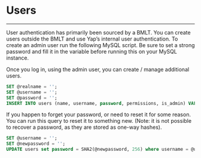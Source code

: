 # Users

---

User authentication has primarily been sourced by a BMLT. You can create users outside the BMLT and use Yap’s internal user authentication. To create an admin user run the following MySQL script. Be sure to set a strong password and fill it in the variable before running this on your MySQL instance.

Once you log in, using the admin user, you can create / manage additional users.

```sql
SET @realname = '';
SET @username = '';
SET @password = '';
INSERT INTO users (name, username, password, permissions, is_admin) VALUES (@realname, @username, SHA2(@password, 256), 0, 1);
```

If you happen to forget your password, or need to reset it for some reason.  You can run this query to reset it to something new. (Note: it is not possible to recover a password, as they are stored as one-way hashes).

```sql
SET @username = '';
SET @newpassword = '';
UPDATE users set password = SHA2(@newpassword, 256) where username = @username;
```
